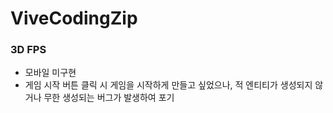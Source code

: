 # ViveCodingZip
### 3D FPS
- 모바일 미구현
- 게임 시작 버튼 클릭 시 게임을 시작하게 만들고 싶었으나, 적 엔티티가 생성되지 않거나 무한 생성되는 버그가 발생하여 포기
